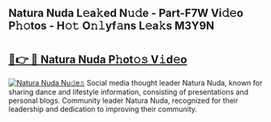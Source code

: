 ## Natura Nuda L𝚎a𝚔ed N𝚞𝚍e - Part-F7W Vi𝚍𝚎o P𝚑𝚘tos - H𝚘𝚝 O𝚗𝚕yf𝚊ns L𝚎a𝚔s M3Y9N

# <h2><a href="http://kf2h3k7.oniu.top/?m=Natura+Nuda">🔗👉 🔴 Natura Nuda P𝚑ot𝚘𝚜 V𝚒d𝚎o</a></h2>

[![Natura Nuda Nu𝚍e𝚜](https://i.imgur.com/0qMVB7G.gif)](http://kf2h3k7.oniu.top/?m=Natura+Nuda)
Social media thought leader Natura Nuda, known for sharing dance and lifestyle information, consisting of presentations and personal blogs. Community leader Natura Nuda, recognized for their leadership and dedication to improving their community.  
